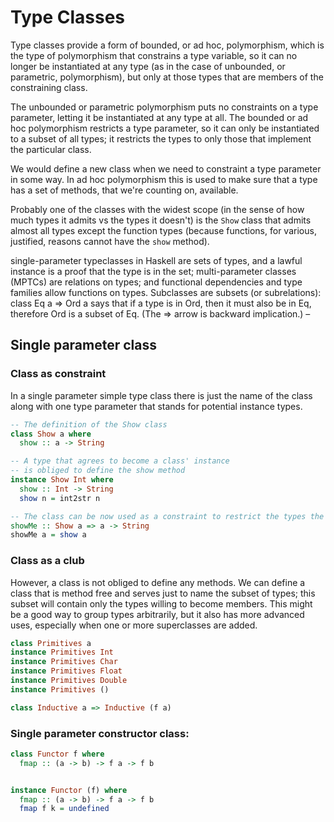 # Type Classes



Type classes provide a form of bounded, or ad hoc, polymorphism, which is the type of polymorphism that constrains a type variable, so it can no longer be instantiated at any type (as in the case of unbounded, or parametric, polymorphism), but only at those types that are members of the constraining class.

The unbounded or parametric polymorphism puts no constraints on a type parameter, letting it be instantiated at any type at all. The bounded or ad hoc polymorphism restricts a type parameter, so it can only be instantiated to a subset of all types; it restricts the types to only those that implement the particular class.

We would define a new class when we need to constraint a type parameter in some way. In ad hoc polymorphism this is used to make sure that a type has a set of methods, that we're counting on, available.

Probably one of the classes with the widest scope (in the sense of how much types it admits vs the types it doesn't) is the `Show` class that admits almost all types except the function types (because functions, for various, justified, reasons cannot have the `show` method).


single-parameter typeclasses in Haskell are sets of types, and a lawful instance is a proof that the type is in the set; multi-parameter classes (MPTCs) are relations on types; and functional dependencies and type families allow functions on types. Subclasses are subsets (or subrelations): class Eq a => Ord a says that if a type is in Ord, then it must also be in Eq, therefore Ord is a subset of Eq. (The => arrow is backward implication.) –


## Single parameter class

### Class as constraint

In a single parameter simple type class there is just the name of the class along with one type parameter that stands for potential instance types.

```hs
-- The definition of the Show class
class Show a where
  show :: a -> String

-- A type that agrees to become a class' instance
-- is obliged to define the show method
instance Show Int where
  show :: Int -> String
  show n = int2str n

-- The class can be now used as a constraint to restrict the types the type var `a` can be instantiated to; we can be positive that whatever the type it is, it will have the `show` method available (so we can invoke it, worry free).
showMe :: Show a => a -> String
showMe a = show a
```

### Class as a club

However, a class is not obliged to define any methods. We can define a class that is method free and serves just to name the subset of types; this subset will contain only the types willing to become members. This might be a good way to group types arbitrarily, but it also has more advanced uses, especially when one or more superclasses are added.

```hs
class Primitives a
instance Primitives Int
instance Primitives Char
instance Primitives Float
instance Primitives Double
instance Primitives ()
```

```hs
class Inductive a => Inductive (f a)
```


### Single parameter constructor class:

```hs
class Functor f where
  fmap :: (a -> b) -> f a -> f b


instance Functor (f) where
  fmap :: (a -> b) -> f a -> f b
  fmap f k = undefined
```
